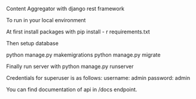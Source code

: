 Content Aggregator with django rest framework

To run in your local environment

At first install packages with
pip install - r requirements.txt

Then setup database

python manage.py makemigrations
python manage.py migrate

Finally run server with 
python manage.py runserver

Credentials for superuser is as follows:
username: admin
password: admin

You can find documentation of api in /docs endpoint.
